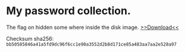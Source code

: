 # My password collection.

The flag on hidden some where inside the disk image. [>>Download<<](disk.zip)

Checksum sha256: `bb50585846a41a5fd9dc96f6cc1e90a3552d2b8d171ce85a483aa7aa2e528a97`